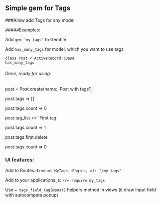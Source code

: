 ## Simple gem for Tags

###Allow add Tags for any model

#####Examples:

Add `gem 'my_tags'` to Gemfile

Add `has_many_tags` for model, which you want to use tags

```
class Post < ActiveRecord::Base
has_many_tags
```

###### Done, ready for using:

post = Post.create(name: 'Post with tags')

post.tags => []

post.tags.count => 0

post.tag_list << 'First tag'

post.tags.count => 1

post.tags.first.delete

post.tags.count => 0


### UI features:

Add to Routes.rb `mount MyTags::Engine, at: "/my_tags"`


Add to your applications.js: `//= require my_tags`

Use `= tags_field_tag(@post)` helpers method in views (it draw input field with autocompete popup)